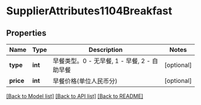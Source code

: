 # SupplierAttributes1104Breakfast

## Properties
Name | Type | Description | Notes
------------ | ------------- | ------------- | -------------
**type** | **int** | 早餐类型。0 - 无早餐, 1 - 早餐, 2 - 自助早餐 | [optional] 
**price** | **int** | 早餐价格(单位人民币分) | [optional] 

[[Back to Model list]](../README.md#documentation-for-models) [[Back to API list]](../README.md#documentation-for-api-endpoints) [[Back to README]](../README.md)

